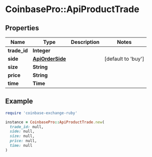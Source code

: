 # CoinbasePro::ApiProductTrade

## Properties

| Name | Type | Description | Notes |
| ---- | ---- | ----------- | ----- |
| **trade_id** | **Integer** |  |  |
| **side** | [**ApiOrderSide**](ApiOrderSide.md) |  | [default to &#39;buy&#39;] |
| **size** | **String** |  |  |
| **price** | **String** |  |  |
| **time** | **Time** |  |  |

## Example

```ruby
require 'coinbase-exchange-ruby'

instance = CoinbasePro::ApiProductTrade.new(
  trade_id: null,
  side: null,
  size: null,
  price: null,
  time: null
)
```

